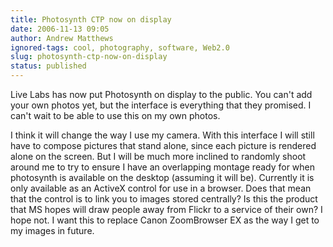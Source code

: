 ```yaml
---
title: Photosynth CTP now on display
date: 2006-11-13 09:05
author: Andrew Matthews
ignored-tags: cool, photography, software, Web2.0
slug: photosynth-ctp-now-on-display
status: published
---
```


Live Labs has now put Photosynth on display to the public. You can't add your own photos yet, but the interface is everything that they promised. I can't wait to be able to use this on my own photos.

I think it will change the way I use my camera. With this interface I will still have to compose pictures that stand alone, since each picture is rendered alone on the screen. But I will be much more inclined to randomly shoot around me to try to ensure I have an overlapping montage ready for when photosynth is available on the desktop (assuming it will be). Currently it is only available as an ActiveX control for use in a browser. Does that mean that the control is to link you to images stored centrally? Is this the product that MS hopes will draw people away from Flickr to a service of their own? I hope not. I want this to replace Canon ZoomBrowser EX as the way I get to my images in future.
